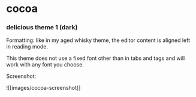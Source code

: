 # cocoa

### delicious theme 1 (dark)

Formatting: like in my aged whisky theme, the editor content is aligned left in reading mode.

This theme does not use a fixed font other than in tabs and tags and will work with any font you choose.

Screenshot:

![[images/cocoa-screenshot]]



